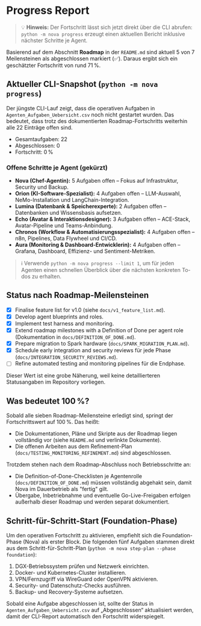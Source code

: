 # Progress Report

> 💡 **Hinweis:** Der Fortschritt lässt sich jetzt direkt über die CLI abrufen: `python -m nova progress` erzeugt einen aktuellen Bericht inklusive nächster Schritte je Agent.

Basierend auf dem Abschnitt **Roadmap** in der `README.md` sind aktuell 5 von 7 Meilensteinen als abgeschlossen markiert (✅). Daraus ergibt sich ein geschätzter Fortschritt von rund 71 %.

## Aktueller CLI-Snapshot (`python -m nova progress`)

Der jüngste CLI-Lauf zeigt, dass die operativen Aufgaben in `Agenten_Aufgaben_Uebersicht.csv` noch nicht gestartet wurden. Das bedeutet, dass trotz des dokumentierten Roadmap-Fortschritts weiterhin alle 22 Einträge offen sind.

- Gesamtaufgaben: 22
- Abgeschlossen: 0
- Fortschritt: 0 %

### Offene Schritte je Agent (gekürzt)

- **Nova (Chef-Agentin):** 5 Aufgaben offen – Fokus auf Infrastruktur, Security und Backup.
- **Orion (KI-Software-Spezialist):** 4 Aufgaben offen – LLM-Auswahl, NeMo-Installation und LangChain-Integration.
- **Lumina (Datenbank & Speicherexperte):** 2 Aufgaben offen – Datenbanken und Wissensbasis aufsetzen.
- **Echo (Avatar & Interaktionsdesigner):** 3 Aufgaben offen – ACE-Stack, Avatar-Pipeline und Teams-Anbindung.
- **Chronos (Workflow & Automatisierungsspezialist):** 4 Aufgaben offen – n8n, Pipelines, Data Flywheel und CI/CD.
- **Aura (Monitoring & Dashboard-Entwicklerin):** 4 Aufgaben offen – Grafana, Dashboard, Effizienz- und Sentiment-Metriken.

> ℹ️ Verwende `python -m nova progress --limit 1`, um für jeden Agenten einen schnellen Überblick über die nächsten konkreten To-dos zu erhalten.

## Status nach Roadmap-Meilensteinen

- [x] Finalise feature list for v1.0 (siehe `docs/v1_feature_list.md`).
- [x] Develop agent blueprints and roles.
- [x] Implement test harness and monitoring.
- [x] Extend roadmap milestones with a Definition of Done per agent role (Dokumentation in `docs/DEFINITION_OF_DONE.md`).
- [x] Prepare migration to Spark hardware (`docs/SPARK_MIGRATION_PLAN.md`).
- [x] Schedule early integration and security reviews für jede Phase (`docs/INTEGRATION_SECURITY_REVIEWS.md`).
- [ ] Refine automated testing and monitoring pipelines für die Endphase.

Dieser Wert ist eine grobe Näherung, weil keine detaillierteren Statusangaben im Repository vorliegen.

## Was bedeutet 100 %?

Sobald alle sieben Roadmap-Meilensteine erledigt sind, springt der Fortschrittswert auf 100 %. Das heißt:

- Die Dokumentationen, Pläne und Skripte aus der Roadmap liegen vollständig vor (siehe `README.md` und verlinkte Dokumente).
- Die offenen Arbeiten aus dem Refinement-Plan (`docs/TESTING_MONITORING_REFINEMENT.md`) sind abgeschlossen.

Trotzdem stehen nach dem Roadmap-Abschluss noch Betriebsschritte an:

- Die Definition-of-Done-Checklisten je Agentenrolle (`docs/DEFINITION_OF_DONE.md`) müssen vollständig abgehakt sein, damit Nova im Dauerbetrieb als "fertig" gilt.
- Übergabe, Inbetriebnahme und eventuelle Go-Live-Freigaben erfolgen außerhalb dieser Roadmap und werden separat dokumentiert.

## Schritt-für-Schritt-Start (Foundation-Phase)

Um den operativen Fortschritt zu aktivieren, empfiehlt sich die Foundation-Phase (Nova) als erster Block. Die folgenden fünf Aufgaben stammen direkt aus dem Schritt-für-Schritt-Plan (`python -m nova step-plan --phase foundation`):

1. DGX-Betriebssystem prüfen und Netzwerk einrichten.
2. Docker- und Kubernetes-Cluster installieren.
3. VPN/Fernzugriff via WireGuard oder OpenVPN aktivieren.
4. Security- und Datenschutz-Checks ausführen.
5. Backup- und Recovery-Systeme aufsetzen.

Sobald eine Aufgabe abgeschlossen ist, sollte der Status in `Agenten_Aufgaben_Uebersicht.csv` auf „Abgeschlossen“ aktualisiert werden, damit der CLI-Report automatisch den Fortschritt widerspiegelt.
